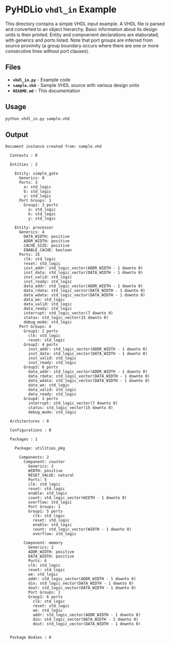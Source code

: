 # PyHDLio `vhdl_in` Example

This directory contains a simple VHDL input example. A VHDL file is parsed and converted to an object hierarchy. Basic information about its design units is then printed. Entity and compoenent declarations are elaborated, with generics and ports listed. Note that port groups are inferred from source proximity (a group boundary occurs where there are one or more consecutive lines without port clauses).

## Files

- **`vhdl_in.py`** - Example code
- **`sample.vhd`** - Sample VHDL source with various design units
- **`README.md`** - This documentation

## Usage

```bash
python vhdl_in.py sample.vhd
```

## Output
```
Document instance created from: sample.vhd

  Contexts : 0

  Entities : 2

    Entity: simple_gate
      Generics: 0
      Ports: 3
        a: std_logic
        b: std_logic
        y: std_logic
      Port Groups: 1
        Group1: 3 ports
          a: std_logic
          b: std_logic
          y: std_logic

    Entity: processor
      Generics: 4
        DATA_WIDTH: positive
        ADDR_WIDTH: positive
        CACHE_SIZE: positive
        ENABLE_CACHE: boolean
      Ports: 15
        clk: std_logic
        reset: std_logic
        inst_addr: std_logic_vector(ADDR_WIDTH - 1 downto 0)
        inst_data: std_logic_vector(DATA_WIDTH - 1 downto 0)
        inst_valid: std_logic
        inst_ready: std_logic
        data_addr: std_logic_vector(ADDR_WIDTH - 1 downto 0)
        data_rdata: std_logic_vector(DATA_WIDTH - 1 downto 0)
        data_wdata: std_logic_vector(DATA_WIDTH - 1 downto 0)
        data_we: std_logic
        data_valid: std_logic
        data_ready: std_logic
        interrupt: std_logic_vector(7 downto 0)
        status: std_logic_vector(15 downto 0)
        debug_mode: std_logic
      Port Groups: 4
        Group1: 2 ports
          clk: std_logic
          reset: std_logic
        Group2: 4 ports
          inst_addr: std_logic_vector(ADDR_WIDTH - 1 downto 0)
          inst_data: std_logic_vector(DATA_WIDTH - 1 downto 0)
          inst_valid: std_logic
          inst_ready: std_logic
        Group3: 6 ports
          data_addr: std_logic_vector(ADDR_WIDTH - 1 downto 0)
          data_rdata: std_logic_vector(DATA_WIDTH - 1 downto 0)
          data_wdata: std_logic_vector(DATA_WIDTH - 1 downto 0)
          data_we: std_logic
          data_valid: std_logic
          data_ready: std_logic
        Group4: 3 ports
          interrupt: std_logic_vector(7 downto 0)
          status: std_logic_vector(15 downto 0)
          debug_mode: std_logic

  Architectures : 0

  Configurations : 0

  Packages : 1

    Package: utilities_pkg

      Components: 2
        Component: counter
          Generics: 2
          WIDTH: positive
          RESET_VALUE: natural
          Ports: 5
          clk: std_logic
          reset: std_logic
          enable: std_logic
          count: std_logic_vector(WIDTH - 1 downto 0)
          overflow: std_logic
          Port Groups: 1
          Group1: 5 ports
            clk: std_logic
            reset: std_logic
            enable: std_logic
            count: std_logic_vector(WIDTH - 1 downto 0)
            overflow: std_logic

        Component: memory
          Generics: 2
          ADDR_WIDTH: positive
          DATA_WIDTH: positive
          Ports: 6
          clk: std_logic
          reset: std_logic
          we: std_logic
          addr: std_logic_vector(ADDR_WIDTH - 1 downto 0)
          din: std_logic_vector(DATA_WIDTH - 1 downto 0)
          dout: std_logic_vector(DATA_WIDTH - 1 downto 0)
          Port Groups: 1
          Group1: 6 ports
            clk: std_logic
            reset: std_logic
            we: std_logic
            addr: std_logic_vector(ADDR_WIDTH - 1 downto 0)
            din: std_logic_vector(DATA_WIDTH - 1 downto 0)
            dout: std_logic_vector(DATA_WIDTH - 1 downto 0)


  Package Bodies : 0
```
